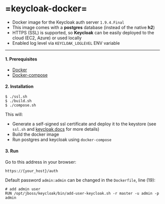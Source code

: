 =keycloak-docker=
======
 - Docker image for the Keycloak auth server ``1.9.4.Final``
 - This image comes with a **postgres** database (instead of the native **h2**)
 - HTTPS (SSL) is supported, so **Keycloak** can be easily deployed to the cloud (EC2, Azure) or used locally
 - Enabled log level via ``KEYCLOAK_LOGLEVEL`` ENV variable
 
----

#### 1. Prerequisites
 - [Docker](https://gist.github.com/maslick/69291bd5ed649892fe1b)
 - [Docker-compose](https://gist.github.com/maslick/5f77efa8ba0f8df98548)


#### 2. Installation
 ```
 $ ./ssl.sh
 $ ./build.sh
 $ ./compose.sh
 ```
 This will:
- Generate a self-signed ssl certificate and deploy it to the keystore (see ``ssl.sh`` and [keycloak docs](http://docs.jboss.org/keycloak/docs/1.2.0.Beta1/userguide/html_single/index.html#d4e278) for more details)
- Build the docker image
- Run postgres and keycloak using ``docker-compose``
 
#### 3. Run
Go to this address in your browser:
```
https://{your_host}/auth
```
Default password ``admin:admin`` can be changed in the ``Dockerfile``, line (19):
```
# add admin user
RUN /opt/jboss/keycloak/bin/add-user-keycloak.sh -r master -u admin -p admin
```

